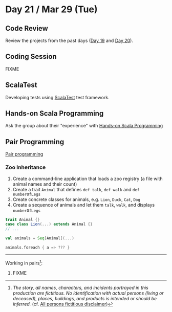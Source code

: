 # Day 21 / Mar 29 (Tue)

## Code Review

Review the projects from the past days ([Day 19](019.md) and [Day 20](020.md)).

## Coding Session

FIXME

## ScalaTest

Developing tests using [ScalaTest](https://www.scalatest.org/) test framework.

## Hands-on Scala Programming

Ask the group about their "experience" with [Hands-on Scala Programming](https://www.handsonscala.com/table-of-contents.html)

## Pair Programming

[Pair programming](https://en.wikipedia.org/wiki/Pair_programming)

### Zoo Inheritance

1. Create a command-line application that loads a zoo registry (a file with animal names and their count)
1. Create a trait `Animal` that defines `def talk`, `def walk` and `def numberOfLegs`
1. Create concrete classes for animals, e.g. `Lion`, `Duck`, `Cat`, `Dog`
1. Create a sequence of animals and let them `talk`, `walk`, and displays `numberOfLegs`

```scala
trait Animal {}
case class Lion(...) extends Animal {}
// ...
```

```scala
val animals = Seq[Animal](...)
```

```scala
animals.foreach { a => ??? }
```

---

Working in pairs[^1]:

1. FIXME

[^1]: _The story, all names, characters, and incidents portrayed in this production are fictitious. No identification with actual persons (living or deceased), places, buildings, and products is intended or should be inferred._ (cf. [All persons fictitious disclaimer](https://en.wikipedia.org/wiki/All_persons_fictitious_disclaimer))
